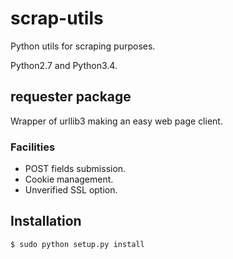# scrap-utils
Python utils for scraping purposes.

Python2.7 and Python3.4.

## requester package
Wrapper of urllib3 making an easy web page client.

### Facilities
* POST fields submission.
* Cookie management.
* Unverified SSL option.

## Installation

`$ sudo python setup.py install`

